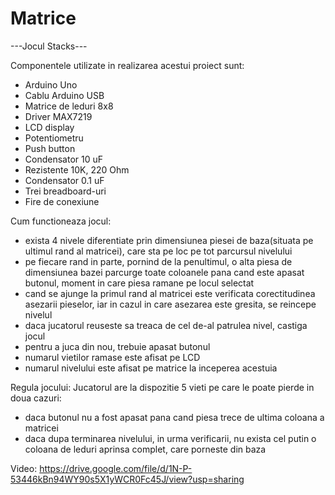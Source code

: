 # Matrice
        
---Jocul Stacks---

 Componentele utilizate in realizarea acestui proiect sunt:
- Arduino Uno
- Cablu Arduino USB
- Matrice de leduri 8x8
- Driver MAX7219
- LCD display
- Potentiometru
- Push button
- Condensator 10 uF
- Rezistente 10K, 220 Ohm
- Condensator 0.1 uF
- Trei breadboard-uri
- Fire de conexiune

 Cum functioneaza jocul:
- exista 4 nivele diferentiate prin dimensiunea piesei de baza(situata pe ultimul rand al matricei), care sta pe loc pe tot parcursul nivelului
- pe fiecare rand in parte, pornind de la penultimul, o alta piesa de dimensiunea bazei parcurge toate coloanele pana cand este apasat butonul, moment in care piesa ramane pe locul selectat
- cand se ajunge la primul rand al matricei este verificata corectitudinea asezarii pieselor, iar in cazul in care asezarea este gresita,
se reincepe nivelul
- daca jucatorul reuseste sa treaca de cel de-al patrulea nivel, castiga jocul
- pentru a juca din nou, trebuie apasat butonul
- numarul vietilor ramase este afisat pe LCD
- numarul nivelului este afisat pe matrice la inceperea acestuia

 Regula jocului:
Jucatorul are la dispozitie 5 vieti pe care le poate pierde in doua cazuri: 
- daca butonul nu a fost apasat pana cand piesa trece de ultima coloana a matricei 
- daca dupa terminarea nivelului, in urma verificarii, nu exista cel putin o coloana de leduri aprinsa complet, care porneste din baza

Video:
https://drive.google.com/file/d/1N-P-53446kBn94WY90s5X1yWCR0Fc45J/view?usp=sharing
